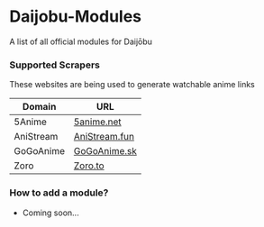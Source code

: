 # Daijobu-Modules
A list of all official modules for Daijōbu


### Supported Scrapers

These websites are being used to generate watchable anime links

| Domain | URL |
| ------ | ------ |
| 5Anime | [5anime.net](https://raw.githubusercontent.com/ScaryUnicorn/Daijobu-Modules/main/modules/5anime.json) |
| AniStream | [AniStream.fun](https://raw.githubusercontent.com/ScaryUnicorn/Daijobu-Modules/main/modules/anistream.json) |
| GoGoAnime | [GoGoAnime.sk](https://raw.githubusercontent.com/ScaryUnicorn/Daijobu-Modules/main/modules/gogoanime.json) |
| Zoro | [Zoro.to](https://raw.githubusercontent.com/ScaryUnicorn/Daijobu-Modules/main/modules/zoro.json) |

### How to add a module?
- Coming soon...
